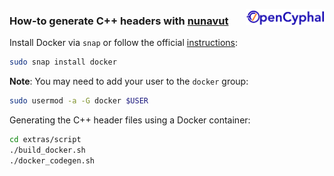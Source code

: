 <a href="https://opencyphal.org/"><img align="right" src="https://raw.githubusercontent.com/107-systems/.github/main/logo/opencyphal.svg" width="25%"></a>
### How-to generate C++ headers with [nunavut](https://github.com/OpenCyphal/nunavut)
Install Docker via `snap` or follow the official [instructions](https://docs.docker.com/engine/install/ubuntu/):
```bash
sudo snap install docker
```
**Note**: You may need to add your user to the `docker` group:
```bash
sudo usermod -a -G docker $USER
```
Generating the C++ header files using a Docker container:
```bash
cd extras/script
./build_docker.sh
./docker_codegen.sh
```
